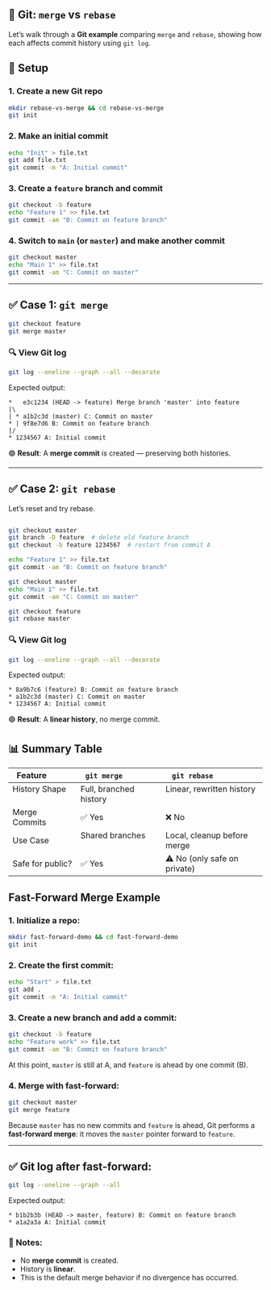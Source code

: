

## 🧪 Git: `merge` vs `rebase`

Let’s walk through a **Git example** comparing `merge` and `rebase`, showing how each affects commit history using `git log`.



## 🔧 Setup

### 1. Create a new Git repo

```bash
mkdir rebase-vs-merge && cd rebase-vs-merge
git init
```

### 2. Make an initial commit

```bash
echo "Init" > file.txt
git add file.txt
git commit -m "A: Initial commit"
```

### 3. Create a `feature` branch and commit

```bash
git checkout -b feature
echo "Feature 1" >> file.txt
git commit -am "B: Commit on feature branch"
```

### 4. Switch to `main` (or `master`) and make another commit

```bash
git checkout master
echo "Main 1" >> file.txt
git commit -am "C: Commit on master"
```

---

## ✅ Case 1: `git merge`

```bash
git checkout feature
git merge master
```

### 🔍 View Git log

```bash
git log --oneline --graph --all --decorate
```

Expected output:

```
*   e3c1234 (HEAD -> feature) Merge branch 'master' into feature
|\
| * a1b2c3d (master) C: Commit on master
* | 9f8e7d6 B: Commit on feature branch
|/
* 1234567 A: Initial commit
```

🟢 **Result**: A **merge commit** is created — preserving both histories.

---

## ✅ Case 2: `git rebase`

Let’s reset and try rebase.

```bash

git checkout master
git branch -D feature  # delete old feature branch
git checkout -b feature 1234567  # restart from commit A

echo "Feature 1" >> file.txt
git commit -am "B: Commit on feature branch"

git checkout master
echo "Main 1" >> file.txt
git commit -am "C: Commit on master"

git checkout feature
git rebase master
```

### 🔍 View Git log

```bash
git log --oneline --graph --all --decorate
```

Expected output:

```
* 8a9b7c6 (feature) B: Commit on feature branch
* a1b2c3d (master) C: Commit on master
* 1234567 A: Initial commit
```

🟢 **Result**: A **linear history**, no merge commit.



## 📊 Summary Table

| Feature           | `git merge`                | `git rebase`                   |
| ----------------- | -------------------------- | ------------------------------ |
| History Shape     | Full, branched history     | Linear, rewritten history      |
| Merge Commits     | ✅ Yes                      | ❌ No                           |
| Use Case          | Shared branches            | Local, cleanup before merge    |
| Safe for public?  | ✅ Yes                      | ⚠️ No (only safe on private)   |


##  Fast-Forward Merge Example

### 1. Initialize a repo:

```bash
mkdir fast-forward-demo && cd fast-forward-demo
git init
```

### 2. Create the first commit:

```bash
echo "Start" > file.txt
git add .
git commit -m "A: Initial commit"
```

### 3. Create a new branch and add a commit:

```bash
git checkout -b feature
echo "Feature work" >> file.txt
git commit -am "B: Commit on feature branch"
```

At this point, `master` is still at A, and `feature` is ahead by one commit (B).

### 4. Merge with fast-forward:

```bash
git checkout master
git merge feature
```

Because `master` has no new commits and `feature` is ahead, Git performs a **fast-forward merge**: it moves the `master` pointer forward to `feature`.

---

## ✅ Git log after fast-forward:

```bash
git log --oneline --graph --all
```

Expected output:

```
* b1b2b3b (HEAD -> master, feature) B: Commit on feature branch
* a1a2a3a A: Initial commit
```

### 📌 Notes:

* No **merge commit** is created.
* History is **linear**.
* This is the default merge behavior if no divergence has occurred.





